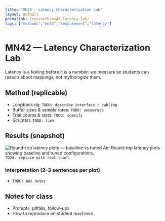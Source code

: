 ```yaml
---
title: "MN42 — Latency Characterization Lab"
layout: default
permalink: /research/mn42-latency-lab/
tags: ["methods","mn42","measurement","latency"]
---
```


# MN42 — Latency Characterization Lab

Latency is a feeling before it is a number; we measure so students can reason about mappings, not mythologize them.

## Method (replicable)
- Loopback rig: `TODO: describe interface + cabling`
- Buffer sizes & sample rates: `TODO: enumerate`
- Trial counts & stats: `TODO: specify`
- Script(s): `TODO: link`

## Results (snapshot)
![Round-trip latency plots — baseline vs tuned](/assets/images/mn42-latency-baseline.png "Round-trip latency plots — baseline vs tuned")
*Alt:* Round-trip latency plots showing baseline and tuned configurations.  
`TODO: replace with real chart`

### Interpretation (2–3 sentences per plot)
- `TODO: Add notes`

## Notes for class
- Prompts, pitfalls, follow-ups
- How to reproduce on student machines
